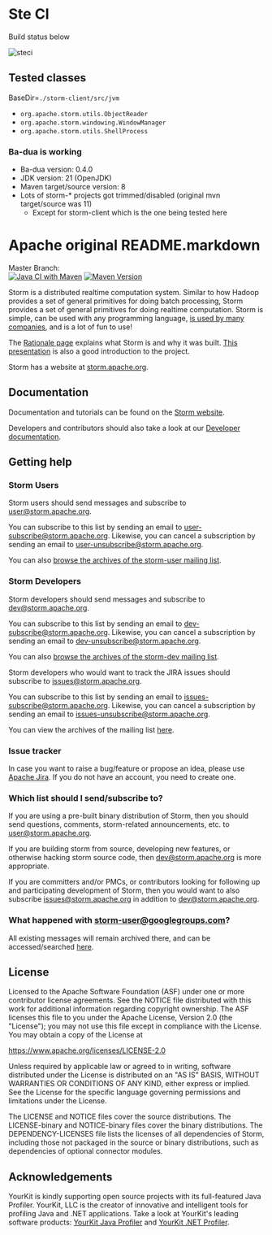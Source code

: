 # Ste CI

Build status below

![steci](https://github.com/StefanoBelli/storm/actions/workflows/ste-ci.yml/badge.svg)

## Tested classes

BaseDir=``./storm-client/src/jvm``

 * ``org.apache.storm.utils.ObjectReader``
 * ``org.apache.storm.windowing.WindowManager``
 * ``org.apache.storm.utils.ShellProcess``

### Ba-dua is working

 * Ba-dua version: 0.4.0
 * JDK version: 21 (OpenJDK)
 * Maven target/source version: 8
 * Lots of storm-\* projects got trimmed/disabled (original mvn target/source was 11)
   - Except for storm-client which is the one being tested here

# Apache original README.markdown

Master Branch:  
[![Java CI with Maven](https://github.com/apache/storm/actions/workflows/maven.yaml/badge.svg)](https://github.com/apache/storm/actions/workflows/maven.yaml)
[![Maven Version](https://maven-badges.herokuapp.com/maven-central/org.apache.storm/storm-core/badge.svg)](https://search.maven.org/#search|gav|1|g:"org.apache.storm"%20AND%20a:"storm-core")
 
Storm is a distributed realtime computation system. Similar to how Hadoop provides a set of general primitives for doing batch processing, Storm provides a set of general primitives for doing realtime computation. Storm is simple, can be used with any programming language, [is used by many companies](https://storm.apache.org/Powered-By.html), and is a lot of fun to use!

The [Rationale page](https://storm.apache.org/documentation/Rationale.html) explains what Storm is and why it was built. [This presentation](https://vimeo.com/40972420) is also a good introduction to the project.

Storm has a website at [storm.apache.org](https://storm.apache.org). 

## Documentation

Documentation and tutorials can be found on the [Storm website](https://storm.apache.org/documentation/Home.html).

Developers and contributors should also take a look at our [Developer documentation](DEVELOPER.md).
 

## Getting help

### Storm Users
Storm users should send messages and subscribe to [user@storm.apache.org](mailto:user@storm.apache.org).

You can subscribe to this list by sending an email to [user-subscribe@storm.apache.org](mailto:user-subscribe@storm.apache.org). Likewise, you can cancel a subscription by sending an email to [user-unsubscribe@storm.apache.org](mailto:user-unsubscribe@storm.apache.org).

You can also [browse the archives of the storm-user mailing list](https://mail-archives.apache.org/mod_mbox/storm-user/).

### Storm Developers
Storm developers should send messages and subscribe to [dev@storm.apache.org](mailto:dev@storm.apache.org).

You can subscribe to this list by sending an email to [dev-subscribe@storm.apache.org](mailto:dev-subscribe@storm.apache.org). Likewise, you can cancel a subscription by sending an email to [dev-unsubscribe@storm.apache.org](mailto:dev-unsubscribe@storm.apache.org).

You can also [browse the archives of the storm-dev mailing list](https://mail-archives.apache.org/mod_mbox/storm-dev/).

Storm developers who would want to track the JIRA issues should subscribe to [issues@storm.apache.org](mailto:issues@storm.apache.org).

You can subscribe to this list by sending an email to [issues-subscribe@storm.apache.org](mailto:issues-subscribe@storm.apache.org). Likewise, you can cancel a subscription by sending an email to [issues-unsubscribe@storm.apache.org](mailto:issues-unsubscribe@storm.apache.org).

You can view the archives of the mailing list [here](https://mail-archives.apache.org/mod_mbox/storm-issues/).

### Issue tracker
In case you want to raise a bug/feature or propose an idea, please use [Apache Jira](https://issues.apache.org/jira/projects/STORM).
If you do not have an account, you need to create one.

### Which list should I send/subscribe to?
If you are using a pre-built binary distribution of Storm, then you should send questions, comments, storm-related announcements, etc. to [user@storm.apache.org](mailto:user@storm.apache.org).

If you are building storm from source, developing new features, or otherwise hacking storm source code, then [dev@storm.apache.org](mailto:dev@storm.apache.org) is more appropriate.

If you are committers and/or PMCs, or contributors looking for following up and participating development of Storm, then you would want to also subscribe [issues@storm.apache.org](issues@storm.apache.org) in addition to [dev@storm.apache.org](dev@storm.apache.org).

### What happened with storm-user@googlegroups.com?
All existing messages will remain archived there, and can be accessed/searched [here](https://groups.google.com/forum/#!forum/storm-user).

## License

Licensed to the Apache Software Foundation (ASF) under one
or more contributor license agreements.  See the NOTICE file
distributed with this work for additional information
regarding copyright ownership.  The ASF licenses this file
to you under the Apache License, Version 2.0 (the
"License"); you may not use this file except in compliance
with the License.  You may obtain a copy of the License at

  https://www.apache.org/licenses/LICENSE-2.0

Unless required by applicable law or agreed to in writing,
software distributed under the License is distributed on an
"AS IS" BASIS, WITHOUT WARRANTIES OR CONDITIONS OF ANY
KIND, either express or implied.  See the License for the
specific language governing permissions and limitations
under the License.

The LICENSE and NOTICE files cover the source distributions. The LICENSE-binary and NOTICE-binary files cover the binary distributions. The DEPENDENCY-LICENSES file lists the licenses of all dependencies of Storm, including those not packaged in the source or binary distributions, such as dependencies of optional connector modules.

## Acknowledgements

YourKit is kindly supporting open source projects with its full-featured Java Profiler. YourKit, LLC is the creator of innovative and intelligent tools for profiling Java and .NET applications. Take a look at YourKit's leading software products: [YourKit Java Profiler](https://www.yourkit.com/java/profiler/index.jsp) and [YourKit .NET Profiler](https://www.yourkit.com/.net/profiler/index.jsp).
